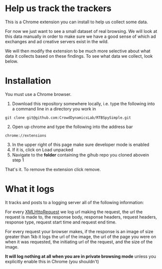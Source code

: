 # Help us track the trackers
This is a Chrome extension you can install to help us collect some data.

For now we just want to see a small dataset of real browsing. We will look at this data manually in order to make sure we have a good sense of which ad exchanges and ad creative servers exist in the wild.

We will then modify the extension to be much more selective about what data it collects based on these findings. To see what data we collect, look below.

# Installation
You must use a Chrome browser.

1) Download this repository somewhere locally, i.e. type the following into a command line in a directory you work in
```
git clone git@github.com:CrowdDynamicsLab/RTBSpySimple.git
```
2) Open up chrome and type the following into the address bar
```
chrome://extensions
```
3) In the upper right of this page make sure developer mode is enabled
4) If it is, click on Load unpacked
5) Navigate to the **folder** containing the gihub repo you cloned abovein step 1

That's it. To remove the extension click remove.

# What it logs
It tracks and posts to a logging server all of the following information:

For every [XMLHttpRequest](https://developer.mozilla.org/en-US/docs/Web/API/XMLHttpRequest) we log url making the request, the url the request is made to, the response body, response headers, request headers, response type, request start time and request end time.

For every request your browser makes, if the response is an image of size greater than 1kb it logs the url of the image, the url of the page you were on when it was requested, the initiating url of the request, and the size of the image.

**It will log nothing at all when you are in private browsing mode** unless you explicitly enable this in Chrome (you shouldn't)